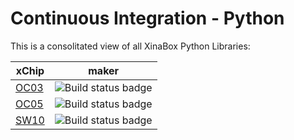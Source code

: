 # Continuous Integration - Python
This is a consolitated view of all XinaBox Python Libraries:

xChip | maker
--- | :---:
[OC03](https://github.com/xinabox/py-OC03)| ![Build status badge](https://github.com/xinabox/pxt-OC03/workflows/Python/badge.svg)
[OC05](https://github.com/xinabox/py-OC05)| ![Build status badge](https://github.com/xinabox/pxt-OC05/workflows/Python/badge.svg)
[SW10](https://github.com/xinabox/py-SW10)| ![Build status badge](https://github.com/xinabox/pxt-SW10/workflows/Python/badge.svg)
